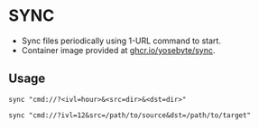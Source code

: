 # SYNC

- Sync files periodically using 1-URL command to start. 
- Container image provided at [ghcr.io/yosebyte/sync](https://ghcr.io/yosebyte/sync).

## Usage

```
sync "cmd://?<ivl=hour>&<src=dir>&<dst=dir>"

sync "cmd://?ivl=12&src=/path/to/source&dst=/path/to/target"
```